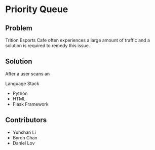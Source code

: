 # Priority Queue

Problem
--
Trition Esports Cafe often experiences a large amount of traffic and a solution is required to remedy this issue.

Solution
--
After a user scans an

Language Stack
- Python
- HTML
- Flask Framework

Contributors
--
- Yunshan Li
- Byron Chan
- Daniel Lov


